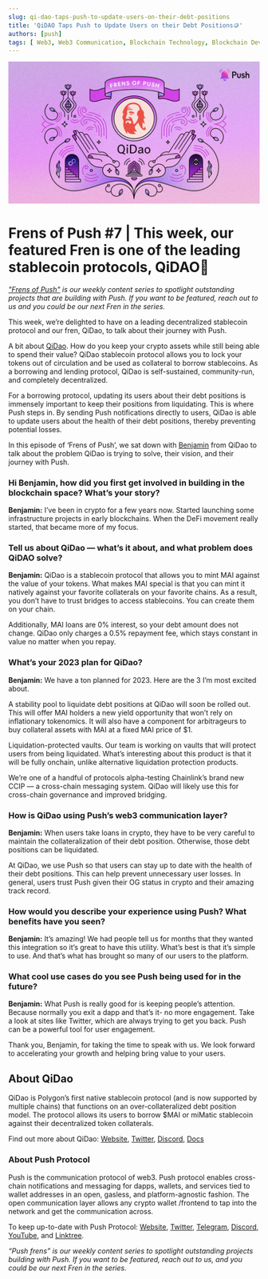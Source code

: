 ```yaml
---
slug: qi-dao-taps-push-to-update-users-on-their-debt-positions
title: 'QiDAO Taps Push to Update Users on their Debt Positions🪙'
authors: [push]
tags: [ Web3, Web3 Communication, Blockchain Technology, Blockchain Development, Frensofpush]
---
```

![Cover image of QiDAO Taps Push to Update Users on their Debt Positions🪙](./cover-image.webp)

<!--customheaderpoint-->
# Frens of Push #7 | This week, our featured Fren is one of the leading stablecoin protocols, QiDAO🎉

<i>
    <a href='https://medium.com/push-protocol/tagged/frensofpush'>"Frens of Push"</a> is our weekly content series to spotlight outstanding projects that are building with Push. If you want to be featured, reach out to us and you could be our next Fren in the series.
</i>

<!--truncate-->

This week, we’re delighted to have on a leading decentralized stablecoin protocol and our fren, QiDao, to talk about their journey with Push.

A bit about [QiDao](https://www.mai.finance/). How do you keep your crypto assets while still being able to spend their value? QiDao stablecoin protocol allows you to lock your tokens out of circulation and be used as collateral to borrow stablecoins. As a borrowing and lending protocol, QiDao is self-sustained, community-run, and completely decentralized.

For a borrowing protocol, updating its users about their debt positions is immensely important to keep their positions from liquidating. This is where Push steps in. By sending Push notifications directly to users, QiDao is able to update users about the health of their debt positions, thereby preventing potential losses.

In this episode of ‘Frens of Push’, we sat down with [Benjamin](https://twitter.com/Benjamin918_) from QiDao to talk about the problem QiDao is trying to solve, their vision, and their journey with Push.


### Hi Benjamin, how did you first get involved in building in the blockchain space? What’s your story?
<b>Benjamin:</b> I’ve been in crypto for a few years now. Started launching some infrastructure projects in early blockchains. When the DeFi movement really started, that became more of my focus.

### Tell us about QiDao — what’s it about, and what problem does QiDAO solve?
<b>Benjamin:</b> QiDao is a stablecoin protocol that allows you to mint MAI against the value of your tokens. What makes MAI special is that you can mint it natively against your favorite collaterals on your favorite chains. As a result, you don’t have to trust bridges to access stablecoins. You can create them on your chain.

Additionally, MAI loans are 0% interest, so your debt amount does not change. QiDao only charges a 0.5% repayment fee, which stays constant in value no matter when you repay.

### What’s your 2023 plan for QiDao?
<b>Benjamin:</b> We have a ton planned for 2023. Here are the 3 I’m most excited about.

A stability pool to liquidate debt positions at QiDao will soon be rolled out. This will offer MAI holders a new yield opportunity that won’t rely on inflationary tokenomics. It will also have a component for arbitrageurs to buy collateral assets with MAI at a fixed MAI price of $1.

Liquidation-protected vaults. Our team is working on vaults that will protect users from being liquidated. What’s interesting about this product is that it will be fully onchain, unlike alternative liquidation protection products.

We’re one of a handful of protocols alpha-testing Chainlink’s brand new CCIP — a cross-chain messaging system. QiDao will likely use this for cross-chain governance and improved bridging.

### How is QiDao using Push’s web3 communication layer?
<b>Benjamin:</b> When users take loans in crypto, they have to be very careful to maintain the collateralization of their debt position. Otherwise, those debt positions can be liquidated.

At QiDao, we use Push so that users can stay up to date with the health of their debt positions. This can help prevent unnecessary user losses. In general, users trust Push given their OG status in crypto and their amazing track record.

### How would you describe your experience using Push? What benefits have you seen?
<b>Benjamin:</b> It’s amazing! We had people tell us for months that they wanted this integration so it’s great to have this utility. What’s best is that it’s simple to use. And that’s what has brought so many of our users to the platform.

### What cool use cases do you see Push being used for in the future?
<b>Benjamin:</b> What Push is really good for is keeping people’s attention. Because normally you exit a dapp and that’s it- no more engagement. Take a look at sites like Twitter, which are always trying to get you back. Push can be a powerful tool for user engagement.

Thank you, Benjamin, for taking the time to speak with us. We look forward to accelerating your growth and helping bring value to your users.

## About QiDao
QiDao is Polygon’s first native stablecoin protocol (and is now supported by multiple chains) that functions on an over-collateralized debt position model. The protocol allows its users to borrow $MAI or miMatic stablecoin against their decentralized token collaterals.

Find out more about QiDao: [Website](https://app.mai.finance/), [Twitter](https://twitter.com/QiDaoProtocol?ref_src=twsrc%5Egoogle%7Ctwcamp%5Eserp%7Ctwgr%5Eauthor), [Discord](https://discord.com/invite/mQq55j65xJ), [Docs](https://docs.mai.finance/introduction-1)

### About Push Protocol

Push is the communication protocol of web3. Push protocol enables cross-chain notifications and messaging for dapps, wallets, and services tied to wallet addresses in an open, gasless, and platform-agnostic fashion. The open communication layer allows any crypto wallet /frontend to tap into the network and get the communication across.

To keep up-to-date with Push Protocol: [Website](https://push.org/), [Twitter](https://twitter.com/pushprotocol), [Telegram](https://t.me/epnsproject), [Discord](https://discord.gg/pushprotocol), [YouTube](https://www.youtube.com/c/EthereumPushNotificationService), and [Linktree](https://linktr.ee/pushprotocol).

<i>
    “Push frens” is our weekly content series to spotlight outstanding projects building with Push. If you want to be featured, reach out to us, and you could be our next Fren in the series.
</i>



